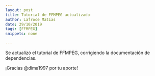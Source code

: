 ```yaml
---
layout: post
title: Tutorial de FFMPEG actualizado
author: Lafroce Matías 
date: 29/10/2019
tags: [FFMPEG]
snippets: none

---
```


Se actualizó el tutorial de FFMPEG, corrigiendo la documentación de dependencias.

¡Gracias @dima1997 por tu aporte! 
